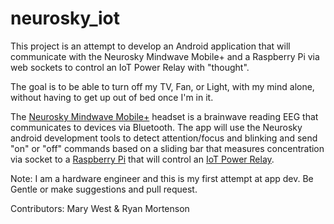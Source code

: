 # neurosky_iot
This project is an attempt to develop an Android application that will communicate with the Neurosky Mindwave Mobile+ and a Raspberry Pi via web sockets to control an IoT Power Relay with "thought".

The goal is to be able to turn off my TV, Fan, or Light, with my mind alone, without having to get up out of bed once I'm in it. 

The [Neurosky Mindwave Mobile+](https://www.sparkfun.com/products/14455) headset is a brainwave reading EEG that communicates to devices via Bluetooth. The app will use the Neurosky android development tools to detect attention/focus and blinking and send "on" or "off" commands based on a sliding bar that measures concentration via socket to a [Raspberry Pi](https://www.sparkfun.com/products/13825) that will control an [IoT Power Relay](https://www.sparkfun.com/products/14236).


Note: I am a hardware engineer and this is my first attempt at app dev. Be Gentle or make suggestions and pull request.


Contributors: Mary West & Ryan Mortenson
